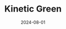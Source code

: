 ---  
layout: startup_page  
title: "Kinetic Green"  
id: "kineticgreen.com"  
permalink: "/kineticgreenkineticgreen.com08012024/"  
website: "https://www.kineticgreen.com/"  
funding_round: "Series A & Debt"  
funding_amount: "₹168Cr"  
investors: "Greater Pacific Capital"  
about: "Kinetic Green is an electric vehicle (EV) manufacturer known for its E-Luna model. The company recently secured funding to expand its operations, repay existing debts, and invest in capital expenditures. This will help Kinetic Green scale its business and potentially reach one million units sold within the next five years."  
markets: "Electric Vehicles, Automotive"  
hq: "Pune, Maharashtra, India"  
founded_year: "2011"  
linkedin: "https://in.linkedin.com/company/kinetic-green"  
twitter: "https://twitter.com/kineticgreenev"  
instagram: ""  
facebook: "https://www.facebook.com/kineticgreenvehicles"  
crunchbase: "https://www.crunchbase.com/organization/kinetic-green?utm_source=linkedin&utm_medium=referral&utm_campaign=linkedin_companies&utm_content=profile_cta_anon&trk=funding_crunchbase"  
pitchbook: "https://pitchbook.com/profiles/company/235186-84"  

date_display: "01-Aug-2024"  
date: "2024-08-01"

# SEO Optimization  
meta_title: "Kinetic Green - Series A & Debt Funding (₹168Cr)"  
meta_description: "Kinetic Green, Kinetic Green is an electric vehicle (EV) manufacturer known for its E-Luna model. The company recently secured funding to expand its operations, repa..."  
meta_keywords: "Kinetic Green, Electric Vehicles, Automotive, Series A & Debt funding"  
canonical_url: "https://startup.projectstartups.com/kineticgreenkineticgreen.com08012024/"  
---